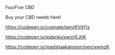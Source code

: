 FourFive CBD

Buy your CBD needs here!


https://codepen.io/cssinate/pen/KVdYjz

https://codepen.io/jpdanks/pen/rEJhK

https://codepen.io/madshaakansson/pen/xwmzK
